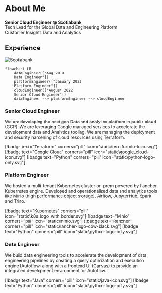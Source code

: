 
# About Me

**Senior Cloud Engineer @ Scotiabank**  
Tech Lead for the Global Data and Engineering Platform  
Customer Insights Data and Analytics

## Experience

 ![Scotiabank](https://www.scotiabank.com/content/dam/scotiabank/images/logos/2019/scotiabank-logo-red-desktop-200px.svg)

```mermaid
flowchart LR
    dataEngineer(["Aug 2018
    Data Engineer"])
    platformEngineer(["January 2020
    Platform Engineer"])
    cloudEngineer(["August 2022
    Senior Cloud Engineer"])
    dataEngineer --> platformEngineer --> cloudEngineer
```

### Senior Cloud Engineer

We are developing the next gen Data and analytics platform in public cloud (GCP). We are leveraging Google managed services to accelerate the development data and Analytics tooling. We are managing the deployment and security hardening of cloud resources using Terraform.

[!badge text="Terraform" corners="pill" icon="static\terraformio-icon.svg"] [!badge text="Google Cloud" corners="pill" icon="static\google_cloud-icon.svg"] [!badge text="Python" corners="pill" icon="static\python-logo-only.svg"]

### Platform Engineer

We hosted a multi-tenant Kubernetes cluster on-prem powered by Rancher Kubernetes engine. Developed and operationalized data and analytics tools like Minio (high performance object storage), Airflow, JupyterHub, Spark and Trino.

[!badge text="Kubernetes" corners="pill" icon="static\k8s_logo_with_border.svg"] [!badge text="Minio" corners="pill" icon="static\minio.svg"] [!badge text="Rancher" corners="pill" icon="static\rancher-logo-cow-black.svg"] [!badge text="Python" corners="pill" icon="static\python-logo-only.svg"] 

### Data Engineer

We build data engineering tools to accelerate the development of data engineering pipelines by creating a query optimization and execution engine (Autoflow) along with a frontend UI (Canvas) to provide an integrated development environment for Autoflow.

[!badge text="Java" corners="pill" icon="static\java-icon.svg"] [!badge text="Python" corners="pill" icon="static\python-logo-only.svg"]
